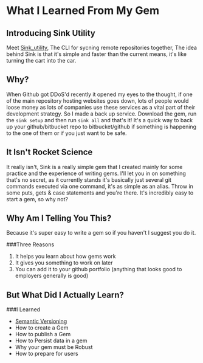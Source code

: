 # What I Learned From My Gem

## Introducing Sink Utility
Meet [Sink_utility](https://github.com/Grantlyk/Sink_utility "Sink_utility - The repo Syncing CLI"), The CLI for sycning remote repositories together, The idea behind Sink is that it's simple and faster than the current means, it's like turning the cart into the car.

## Why?
When Github got DDoS'd recently it opened my eyes to the thought, if one of the main repository hosting websites goes down, lots of people would loose money as lots of companies use these services as a vital part of their development strategy. So I made a back up service. Download the gem, run the `sink setup` and then run `sink all` and that's it! It's a quick way to back up your github/bitbucket repo to bitbucket/github if something is happening to the one of them or if you just want to be safe.

## It Isn't Rocket Science
It really isn't, Sink is a really simple gem that I created mainly for some practice and the experience of writing gems. I'll let you in on something that's no secret, as it currently stands it's basically just several git commands executed via one command, it's as simple as an alias. Throw in some puts, gets & case statements and you're there. It's incredibly easy to start a gem, so why not?

## Why Am I Telling You This?
Because it's super easy to write a gem so if you haven't I suggest you do it.

###Three Reasons
1. It helps you learn about how gems work
2. It gives you something to work on later 
3. You can add it to your github portfolio (anything that looks good to employers generally is good)

## But What Did I Actually Learn?
###I Learned
- [Semantic Versioning](http://semver.org/)
- How to create a Gem
- How to publish a Gem
- How to Persist data in a gem
- Why your gem must be Robust
- How to prepare for users


